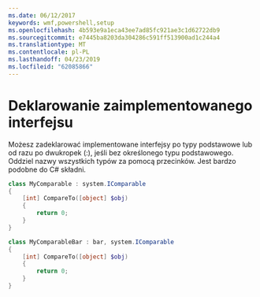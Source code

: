 ```yaml
---
ms.date: 06/12/2017
keywords: wmf,powershell,setup
ms.openlocfilehash: 4b593e9a1eca43ee7ad85fc921ae3c1d62722db9
ms.sourcegitcommit: e7445ba8203da304286c591ff513900ad1c244a4
ms.translationtype: MT
ms.contentlocale: pl-PL
ms.lasthandoff: 04/23/2019
ms.locfileid: "62085866"
---
```

# <a name="declare-implemented-interface"></a>Deklarowanie zaimplementowanego interfejsu

Możesz zadeklarować implementowane interfejsy po typy podstawowe lub od razu po dwukropek (:), jeśli bez określonego typu podstawowego. Oddziel nazwy wszystkich typów za pomocą przecinków. Jest bardzo podobne do C# składni.

```powershell
class MyComparable : system.IComparable
{
    [int] CompareTo([object] $obj)
    {
        return 0;
    }
}

class MyComparableBar : bar, system.IComparable
{
    [int] CompareTo([object] $obj)
    {
        return 0;
    }
}
```
